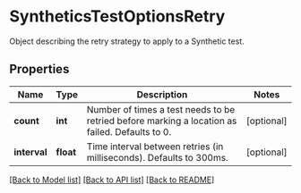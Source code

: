 # SyntheticsTestOptionsRetry

Object describing the retry strategy to apply to a Synthetic test.

## Properties

| Name         | Type      | Description                                                                                    | Notes      |
| ------------ | --------- | ---------------------------------------------------------------------------------------------- | ---------- |
| **count**    | **int**   | Number of times a test needs to be retried before marking a location as failed. Defaults to 0. | [optional] |
| **interval** | **float** | Time interval between retries (in milliseconds). Defaults to 300ms.                            | [optional] |

[[Back to Model list]](README.md#documentation-for-models) [[Back to API list]](README.md#documentation-for-api-endpoints) [[Back to README]](README.md)
